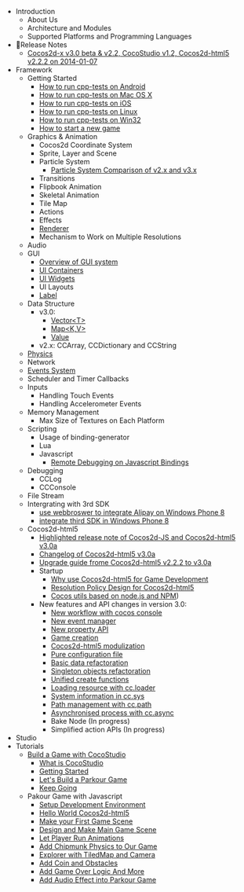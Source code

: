 - Introduction
	- About Us
	- Architecture and Modules
	- Supported Platforms and Programming Languages
- Release Notes
	- [Cocos2d-x v3.0 beta & v2.2, CocoStudio v1.2, Cocos2d-html5 v2.2.2 on 2014-01-07](../release-notes/summary-release-20140107.md)
- Framework
	- Getting Started
		- [How to run cpp-tests on Android](../manual/framework/native/getting-started/v3.0/how-to-run-cpp-tests-on-android/en.md)
		- [How to run cpp-tests on Mac OS X](../manual/framework/native/getting-started/v3.0/how-to-run-cpp-tests-on-mac-osx/en.md)
		- [How to run cpp-tests on iOS](../manual/framework/native/getting-started/v3.0/how-to-run-cpp-tests-on-ios/en.md)
		- [How to run cpp-tests on Linux](../manual/framework/native/getting-started/v3.0/how-to-run-cpp-tests-on-linux/en.md)
		- [How to run cpp-tests on Win32](../manual/framework/native/getting-started/v3.0/how-to-run-cpp-tests-on-win32/en.md)
		- [How to start a new game](../manual/framework/native/getting-started/v3.0/how-to-start-a-new-game/en.md)
	- Graphics & Animation
		- Cocos2d Coordinate System
		- Sprite, Layer and Scene
		- Particle System
			- [Particle System Comparison of v2.x and v3.x](../manual/framework/native/graphic/particle/v3/en.md)
		- Transitions
		- Flipbook Animation
		- Skeletal Animation
		- Tile Map
		- Actions
		- Effects
		- [Renderer](../manual/framework/native/renderer/en.md)
		- Mechanism to Work on Multiple Resolutions
	- Audio
	- GUI
		- [Overview of GUI system](../manual/framework/native/gui/overview/en.md)
        - [UI Containers](../manual/framework/native/gui/container/en.md)
        - [UI Widgets](../manual/framework/native/gui/widget/en.md)
        - UI Layouts
		- [Label](../manual/framework/native/gui/label/v3/en.md)
	- Data Structure
		- v3.0:
			- [Vector\<T\>](../manual/framework/native/data-structure/v3/vector/en.md)
			- [Map\<K,V\>](../manual/framework/native/data-structure/v3/map/en.md)
			- [Value](../manual/framework/native/data-structure/v3/value/en.md)
		- v2.x: CCArray, CCDictionary and CCString
	- [Physics](../manual/framework/native/physics/physics-integration/en.md)
	- Network
	- [Events System](../manual/framework/native/input/event-dispatcher/en.md)
	- Scheduler and Timer Callbacks
	- Inputs
		- Handling Touch Events
		- Handling Accelerometer Events
	- Memory Management
		- Max Size of Textures on Each Platform
	- Scripting
	    - Usage of binding-generator
		- Lua
		- Javascript
		    - [Remote Debugging on Javascript Bindings](../manual/framework/native/scripting/javascript/js-remote-debugger/en.md)
	- Debugging
		- CCLog
		- CCConsole
	- File Stream
	- Intergrating with 3rd SDK
		- [use webbroswer to integrate Alipay on Windows Phone 8](../manual/framework/native/sdk-integration/wp8-webbrowser/en.md)
		- [integrate third SDK in Windows Phone 8](../manual/framework/native/sdk-integration/wp8-thirdSDK/en.md)
	- Cocos2d-html5
        - [Highlighted release note of Cocos2d-JS and Cocos2d-html5 v3.0a](../manual/framework/html5/release-notes/v3.0a/release-note/en.md)
        - [Changelog of Cocos2d-html5 v3.0a](../manual/framework/html5/release-notes/v3.0a/changelog/en.md)
        - [Upgrade guide frome Cocos2d-html5 v2.2.2 to v3.0a](../manual/framework/html5/release-notes/v3.0a/upgrade-guide/en.md)
		- Startup
			- [Why use Cocos2d-html5 for Game Development](../manual/framework/html5/cocosh5-advantages/en.md)
			- [Resolution Policy Design for Cocos2d-html5](../manual/framework/html5/resolution-policy-design/en.md)
			- [Cocos utils based on node.js and NPM](../manual/framework/html5/cocos-utils/en.md))
		- New features and API changes in version 3.0:
            - [New workflow with cocos console](../manual/framework/html5/cocos-console/en.md)
			- [New event manager](../manual/framework/html5/v3.0/eventManager/en.md)
			- [New property API](../manual/framework/html5/v3.0/getter-setter-api/en.md)
            - [Game creation](../manual/framework/html5/v3.0/cc-game/en.md)
            - [Cocos2d-html5 modulization](../manual/framework/html5/v3.0/moduleconfig-json/en.md)
            - [Pure configuration file](../manual/framework/html5/v3.0/project-json/en.md)
            - [Basic data refactoration](../manual/framework/html5/v3.0/basic-data/en.md)
            - [Singleton objects refactoration](../manual/framework/html5/v3.0/singleton-objs/en.md)
            - [Unified create functions](../manual/framework/html5/v3.0/create-api/en.md)
            - [Loading resource with cc.loader](../manual/framework/html5/v3.0/cc-loader/en.md)
            - [System information in cc.sys](../manual/framework/html5/v3.0/cc-sys/en.md)
            - [Path management with cc.path](../manual/framework/html5/v3.0/cc-path/en.md)
            - [Asynchronised process with cc.async](../manual/framework/html5/v3.0/cc-async/en.md)
            - Bake Node (In progress)
            - Simplified action APIs (In progress)
- Studio
- Tutorials
	- [Build a Game with CocoStudio](../tutorial/parkour-game-with-cocostudio/en.md)
		- [What is CocoStudio](../tutorial/parkour-game-with-cocostudio/chapter1/en.md)
		- [Getting Started](../tutorial/parkour-game-with-cocostudio/chapter2/en.md)
		- [Let's Build a Parkour Game](../tutorial/parkour-game-with-cocostudio/chapter3/en.md)
		- [Keep Going](../tutorial/parkour-game-with-cocostudio/chapter4/en.md)
	- Pakour Game with Javascript
		- [Setup Development Environment](../tutorial/parkour-game-with-javascript/chapter1/en.md)
		- [Hello World Cocos2d-html5](../tutorial/parkour-game-with-javascript/chapter2/en.md)
		- [Make your First Game Scene](../tutorial/parkour-game-with-javascript/chapter3/en.md)
		- [Design and Make Main Game Scene](../tutorial/parkour-game-with-javascript/chapter4/en.md)
		- [Let Player Run Animations](../tutorial/parkour-game-with-javascript/chapter5/en.md)
		- [Add Chipmunk Physics to Our Game](../tutorial/parkour-game-with-javascript/chapter6/en.md)
		- [Explorer with TiledMap and Camera](../tutorial/parkour-game-with-javascript/chapter7/en.md)
		- [Add Coin and Obstacles](../tutorial/parkour-game-with-javascript/chapter8/en.md)
		- [Add Game Over Logic And More](../tutorial/parkour-game-with-javascript/chapter9/en.md)
        - [Add Audio Effect into Parkour Game](../tutorial/parkour-game-with-javascript/chapter10/en.md)
